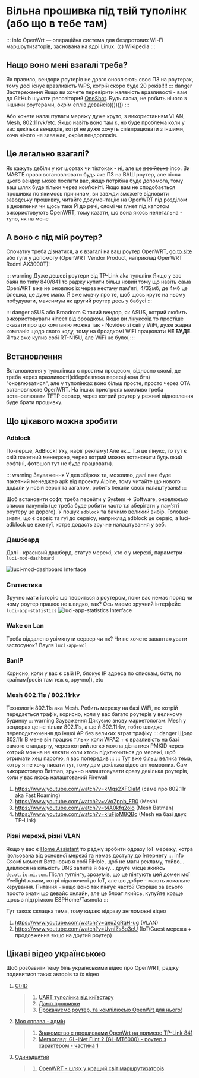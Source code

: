 <Banner
  text="OpenWRT"
  image="/pages/openwrt.png"
  blur="5px"
/>

# Вільна прошивка під твій туполінк (або що в тебе там)

::: info
OpenWrt — операційна система для бездротових Wi-Fi маршрутизаторів, заснована на ядрі Linux. (c) Wikipedia
:::

## Нащо воно мені взагалі треба?

Як правило, вендори роутерів не довго оновлюють своє ПЗ на роутерах, тому досі існує вразливість WPS, котрій скоро буде 20 років!!!!
::: danger Застереження
Якщо ви хочете перевірити наявність вразливості - вам до GitHub шукати репозіторий [OneShot](https://github.com/kimocoder/OneShot/).
Будь ласка, не робить нічого з іншими роутерами, окрім еплів девайсів)))))))
:::

Або хочете налаштувати мережу дуже круто, з використанням VLAN, Mesh, 802.11rvk/etc. Якщо навіть воно там є, но буде проблема коли у вас декілька вендорів, котрі не дуже хочуть співпрацювати з іншими, хоча нічого не заважає, окрім вендорлоків.

## Це легально взагалі?

Як кажуть дебіли у ют шортах чи тіктоках - ні, але це ~~російське~~ іпсо. Ви МАЄТЕ право встановлювати будь яке ПЗ на ВАШ роутер, але після цього вендор може послати вас, якщо потрібна буде допомога, тому ваш шлях буде тільки через ком'юніті.
Якщо вам не сподобається прошивка по якимось причинам, ви завжди зможете відновити заводську прошивку, читайте документацію на OpenWRT під розділом відновлення чи щось таке
Й до речі, сяомі чи глнет під капотом використовують OpenWRT, тому казати, що вона якось нелегальна - тупо, як на мене

## А воно є під мій роутер?

Спочатку треба дізнатися, а є взагалі на ваш роутер OpenWRT, [go to site](https://openwrt.org/supported_devices) або гугл у допомогу (OpenWRT Vendor Product, наприклад OpenWRT Redmi AX3000T)!

::: warning Дуже дешеві роутери від TP-Link aka туполінк
Якщо у вас баян по типу 840/841 то раджу купити більш новий тому що навіть сама OpenWRT вже не оновлює їх через нестачу пам'яті, 4/32мб, де 4мб це флешка, це дуже мало.
Я вже мовчу про те, щоб щось круте на ньому побудувати, максимум як другий роутер десь у бабусі
:::

::: danger aSUS або Broadrom
Є такий вендор, як ASUS, котрий любить використовувати чіпсет від броадком. Якщо ви лінуксоїд то простіше сказати про цю компанію можна так - Novideo зі світу WiFi, дуже жадна компанія щодо свого коду, тому на броадкомі WiFI працювати **НЕ БУДЕ**. Я так вже купив собі RT-N15U, але WiFi не було(
:::

## Встановлення

Встановлення у туполінках є простим процесом, відносно сяомі, де треба через вразливості(кібербезпека переоцінена бтв) "оновлюватися", але у туполінках воно більш просте, просто через ОТА встановлюєте OpenWRT. На інших пристроях можливо треба встановлювати TFTP сервер, через котрий роутер у режимі відновлення буде брати прошивку.

## Що цікавого можна зробити

### Adblock
По-перше, AdBlock! Уху, нафіг рекламу! Але як... Т.я це лінукс, то тут є свій пакетний менеджер, через котрий можна встановити будь який софт(ні, фотошоп тут не буде працювати).

::: warning Зауваження
У дев збірках та, можливо, далі вже буде пакетний менеджер apk від проекту Alpine, тому читайте що нового додали у новій версії та загалом, робить бекапи своїх налаштувань!
:::

Щоб встановити софт, треба перейти у System -> Software, оновлюємо список пакунків (це треба буде робити часто т.я зберігати у пам'яті роутеру це дорого). У пошук `adblock` та бачимо великий вибір. Головне знати, що є сервіс та гуї до сервісу, наприклад adblock це сервіс, а luci-adblock це вже гуї, котре додасть зручне налаштування у веб.

### Дашбоард
Далі - красивий дашборд, статус мережі, хто є у мережі, параметри - `luci-mod-dashboard`

![luci-mod-dashboard Interface](https://i.imgur.com/G08zs8U.png)

### Статистика
Зручно мати історію що твориться з роутером, поки вас немає поряд чи чому роутер працює не швидко, так? Ось маємо зручний інтерфейс `luci-app-statistics`
![luci-app-statistics Interface](https://user-images.githubusercontent.com/6316100/154748815-0c46c2ca-c7ea-4502-b46d-421d7b2ee6b7.png)

### Wake on Lan
Треба віддалено увімкнути сервер чи пк? Чи не хочете завантажувати застосунок? Вауля `luci-app-wol`

### BanIP
Корисно, коли у вас є свій IP, блокує IP адреса по спискам, боти, по країнам(росія там теж є, зручно)), etc

### Mesh 802.11s / 802.11rkv
Технологія 802.11s ака Mesh. Робить мережу на базі WiFi, по котрій передається трафік, корисно, коли у вас багато роутерів у великому будинку
::: warning Зауваження
Дякуємо знову маркетологам. Mesh у вендорах це не тільки 802.11s, а ще й 802.11rkv, тобто швидке переподключення до іншої AP без великих втрат трафіку
::: danger Щодо 802.11r
В мене він працює тільки коли WPA2 + є вразливість на базі самого стандарту, через котрий легко можна дізнатися PMKID через котрий можна не чекати коли хтось підключиться до мережі, щоб отримати хеш паролю, я вас попередив
:::
:::
Тут вже більш велика тема, котру я не хочу писати тут, тому дам декілька відео англомовних. Сам використовую Batman, зручно налаштовувати сразу декілька роутерів, коли у вас якось налаштований Firewall
1. https://www.youtube.com/watch?v=kMgs2XFClaM (саме про 802.11r aka Fast Roaming)
1. https://www.youtube.com/watch?v=vVoZppb_FR0 (Mesh)
1. https://www.youtube.com/watch?v=t4A0kfg2olo (Mesh Batman)
1. https://www.youtube.com/watch?v=kIuFjoM8QBc (Mesh на базі двух TP-Link)

### Різні мережі, різні VLAN
Якщо у вас є [Home Assistant](/pages/selfhost/homeassistant) то раджу зробити одразу IoT мережу, котра ізольована від основної мережі та немає доступу до Інтернету
::: info Сяомі момент
Встановив я собі PiHole, щоб не мати рекламу, тойво... дивлюся на кількість DNS запитів й бачу... друге місце якийсь `de.ot.io.mi.com`.
Після гуглінгу, зрозумів, що це пінгують цей домен мої Yeelight лампи, котрі підключені до IoT, але шо добре - мають локальне керування.
Питання - нащо воно так пінгує часто? Скоріше за всього просто знати що девайс онлайн, але це блоат якийсь, купуйте краще щось з підтрімкою ESPHome/Tasmota
:::

Тут також складна тема, тому кидаю відразу англомовні відео
1. https://www.youtube.com/watch?v=qeuZqRqH-ug (VLAN)
1. https://www.youtube.com/watch?v=UvniZs8q3eU (IoT/Guest мережа + продовження якщо на другий роутер)

## Цікаві відео українською
Щоб розбавити тему біль українськими відео про OpenWRT, раджу подивитися таких авторів та їх відео

1. [CtrlD](https://www.youtube.com/@CtrlD-3v3) <Badge type="tip" text="Базований" />
    > 1. [UART туполінка від київстару](https://youtu.be/7uAktDaZ5pU)
    > 1. [Дамп прошивки](https://www.youtube.com/watch?v=ww-qwmP9HdI)
    > 1. [Прокачуємо роутер, та компілюємо OpenWrt для нього!](https://www.youtube.com/watch?v=eqKmUvo2MaM)
1. [Моя справа - адмін](https://www.youtube.com/@moya-sprava-admin)
    > 1. [Знакомство с прошивками OpenWrt на примере TP-Link 841](https://www.youtube.com/watch?v=ZTdVWc_nErA) <Badge type="danger" text="російською, але автор перейшов на українську" />
    > 1. [Мегаогляд: GL-iNet Flint 2 (GL-MT6000) - роутер з характером - частина 1](https://www.youtube.com/watch?v=3IrO1tAjf1M) <Badge type="info" text="дуже детальний, раджу подивитися перед покупкою" />
1. [Одинадцятий](https://www.youtube.com/@11TY)
    > 1. [OpenWRT - шлях у кращий світ маршрутизаторів](https://www.youtube.com/watch?v=ee1h-0pj8KA) <Badge type="warning" text="Вендор GL не дуже відкритий, схожий на сяомі, але є доступ до luci" />
